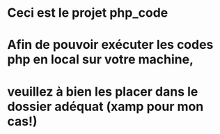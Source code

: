 # Ceci est le projet php_code
# Afin de pouvoir exécuter les codes php en local sur votre machine, 
# veuillez à bien les placer dans le dossier adéquat (xamp pour mon cas!)